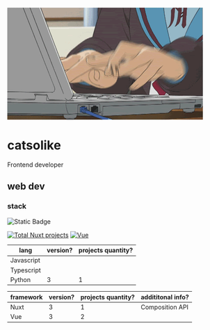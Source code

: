[![Banner](https://github.com/catsolike/catsolike/blob/master/assets/anime-girl-programing.gif)](https://github.com/catsolike)
# catsolike  
Frontend developer
## web dev  
### stack  
![Static Badge](https://img.shields.io/badge/technology-projects_quantity-white?style=for-the-badge)

[![](https://img.shields.io/badge/dynamic/json?url=https%3A%2F%2Fraw.githubusercontent.com%2Fcatsolike%2Fcatsolike%2Fmaster%2Fassets%2Fdata.json&query=%24.framework.nuxt.projectstotal&style=for-the-badge&logo=nuxtdotjs&label=Nuxt&labelColor=black&color=white "Total Nuxt projects")](https://nuxt.com)
[![Vue](https://img.shields.io/badge/dynamic/json?url=https%3A%2F%2Fraw.githubusercontent.com%2Fcatsolike%2Fcatsolike%2Fmaster%2Fassets%2Fdata.json&query=%24.framework.vue.projectstotal&style=for-the-badge&logo=vuedotjs&label=Vue&labelColor=2A3642&color=42b883 "Total Vue projects")](https://vuejs.org)

| lang | version? | projects quantity? | 
|-|-|-|
|Javascript|||
|Typescript|||
|Python|3|1|


| framework | version? | projects quantity? | addititonal info?|
|-|-|-|-|
|Nuxt|3|1|Composition API|
|Vue|3|2||


<!-- ## projects -->
